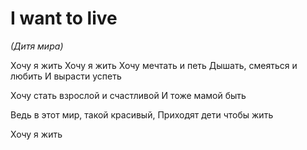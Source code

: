 # I want to live

*(Дитя мира)*
	 
Хочу я жить
Хочу я жить
Хочу мечтать и петь
Дышать, смеяться и любить
И вырасти успеть

Хочу стать взрослой и счастливой
И тоже мамой быть

Ведь в этот мир, такой красивый,
Приходят дети чтобы жить

Хочу я жить

